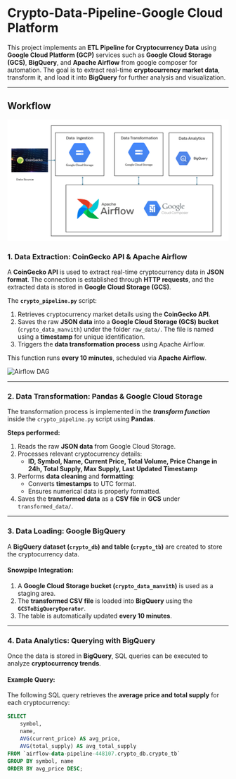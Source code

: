 # **Crypto-Data-Pipeline-Google Cloud Platform**


This project implements an **ETL Pipeline for Cryptocurrency Data** using **Google Cloud Platform (GCP)** services such as **Google Cloud Storage (GCS)**, **BigQuery**, and **Apache Airflow** from google composer for automation. The goal is to extract real-time **cryptocurrency market data**, transform it, and load it into **BigQuery** for further analysis and visualization.

---

## **Workflow** 

![Workflow](imgs/crypto_pipeline.png)

### **1. Data Extraction: CoinGecko API & Apache Airflow**
A **CoinGecko API** is used to extract real-time cryptocurrency data in **JSON format**. The connection is established through **HTTP requests**, and the extracted data is stored in **Google Cloud Storage (GCS)**.

The **`crypto_pipeline.py`** script:
1. Retrieves cryptocurrency market details using the **CoinGecko API**.
2. Saves the raw **JSON data** into a **Google Cloud Storage (GCS) bucket** (`crypto_data_manvith`) under the folder `raw_data/`. The file is named using a **timestamp** for unique identification.
3. Triggers the **data transformation process** using Apache Airflow.

This function runs **every 10 minutes**, scheduled via **Apache Airflow**.

![Airflow DAG](images/crypto_dag.png)

---

### **2. Data Transformation: Pandas & Google Cloud Storage**
The transformation process is implemented in the **_transform function_** inside the `crypto_pipeline.py` script using **Pandas**.

**Steps performed:**
1. Reads the raw **JSON data** from Google Cloud Storage.
2. Processes relevant cryptocurrency details:
   - **ID, Symbol, Name, Current Price, Total Volume, Price Change in 24h, Total Supply, Max Supply, Last Updated Timestamp**
3. Performs **data cleaning** and **formatting**:
   - Converts **timestamps** to UTC format.
   - Ensures numerical data is properly formatted.
4. Saves the **transformed data** as a **CSV file** in **GCS** under `transformed_data/`.

---

### **3. Data Loading: Google BigQuery**
A **BigQuery dataset (`crypto_db`) and table (`crypto_tb`)** are created to store the cryptocurrency data.

#### **Snowpipe Integration:**
1. A **Google Cloud Storage bucket (`crypto_data_manvith`)** is used as a staging area.
2. The **transformed CSV file** is loaded into **BigQuery** using the **`GCSToBigQueryOperator`**.
3. The table is automatically updated **every 10 minutes**.

---

### **4. Data Analytics: Querying with BigQuery**
Once the data is stored in **BigQuery**, SQL queries can be executed to analyze **cryptocurrency trends**.

#### **Example Query:**
The following SQL query retrieves the **average price and total supply** for each cryptocurrency:

```sql
SELECT 
    symbol,
    name,
    AVG(current_price) AS avg_price,
    AVG(total_supply) AS avg_total_supply
FROM `airflow-data-pipeline-448107.crypto_db.crypto_tb`
GROUP BY symbol, name
ORDER BY avg_price DESC;
